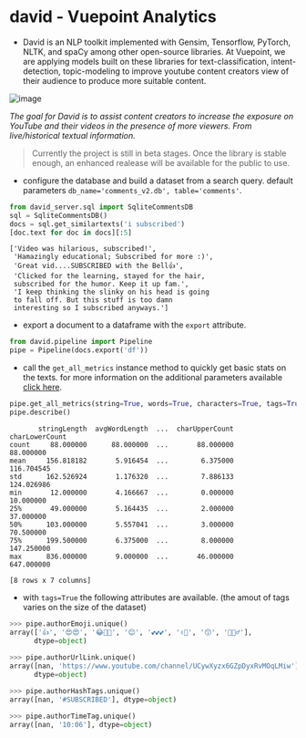 # david - Vuepoint Analytics

* David is an NLP toolkit implemented with Gensim, Tensorflow, PyTorch, NLTK, and spaCy among other open-source libraries. At Vuepoint, we are applying models built on these libraries for text-classification, intent-detection, topic-modeling to improve youtube content creators view of their audience to produce more suitable content.

![image](https://fromdirectorstevenspielberg.com/wp-content/uploads/2017/07/15.jpg?raw=true)

*The goal for David is to assist content creators to increase the exposure on YouTube and their videos in the presence of more viewers. From live/historical textual information.*

> Currently the project is still in beta stages. Once the library is stable enough, an enhanced realease will be available for the public to use.

* configure the database and build a dataset from a search query. default parameters `db_name='comments_v2.db', table='comments'`.

```python
from david_server.sql import SqliteCommentsDB
sql = SqliteCommentsDB()
docs = sql.get_similartexts('i subscribed')
[doc.text for doc in docs][:5]
```

```
['Video was hilarious, subscribed!',
 'Hamazingly educational; Subscribed for more :)',
 'Great vid....SUBSCRIBED with the Bell👍',
 'Clicked for the learning, stayed for the hair,
 subscribed for the humor. Keep it up fam.',
 'I keep thinking the slinky on his head is going
 to fall off. But this stuff is too damn
 interesting so I subscribed anyways.']
 ```

* export a document to a dataframe with the `export` attribute.

```python
from david.pipeline import Pipeline
pipe = Pipeline(docs.export('df'))
```

* call the `get_all_metrics` instance method to quickly get basic stats on the texts. for more information on the additional parameters available [click here]().

```python
pipe.get_all_metrics(string=True, words=True, characters=True, tags=True)
pipe.describe()
```

```
       stringLength  avgWordLength  ...  charUpperCount  charLowerCount
count     88.000000      88.000000  ...       88.000000       88.000000
mean     156.818182       5.916454  ...        6.375000      116.704545
std      162.526924       1.176320  ...        7.886133      124.026986
min       12.000000       4.166667  ...        0.000000       10.000000
25%       49.000000       5.164435  ...        2.000000       37.000000
50%      103.000000       5.557041  ...        3.000000       70.500000
75%      199.500000       6.375000  ...        8.000000      147.250000
max      836.000000       9.000000  ...       46.000000      647.000000

[8 rows x 7 columns]
```

* with `tags=True` the following attributes are available. (the amout of tags varies on the size of the dataset)

```python
>>> pipe.authorEmoji.unique()
array(['👍', '😍😍', '😂💙👄', '😊', '💕💕💕', '✌🏾', '😙', '🤔🤷♂'],
      dtype=object)
      
>>> pipe.authorUrlLink.unique()
array([nan, 'https://www.youtube.com/channel/UCywXyzx6GZpDyxRvMOqLMiw'],
      dtype=object)

>>> pipe.authorHashTags.unique()
array([nan, '#SUBSCRIBED'], dtype=object)

>>> pipe.authorTimeTag.unique()
array([nan, '10:06'], dtype=object)
```
